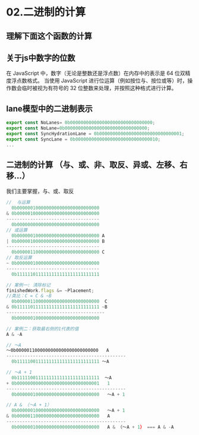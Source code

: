 # 02.二进制的计算
## 理解下面这个函数的计算
## 关于js中数字的位数
在 JavaScript 中，数字（无论是整数还是浮点数）在内存中的表示是 64 位双精度浮点数格式。
当使用 JavaScript 进行位运算（例如按位与、按位或等）时，操作数会临时被视为有符号的 32 位整数来处理，并按照这种格式进行计算。

## lane模型中的二进制表示
```js
export const NoLanes= 0b0000000000000000000000000000000;
export const NoLane=0b0000000000000000000000000000000;
export const SyncHydrationLane = 0b0000000000000000000000000000001;
export const SyncLane = 0b0000000000000000000000000000010;
...
```

## 二进制的计算 （与、或、非、取反、异或、左移、右移...）
我们主要掌握，与、或、取反
```js
//  与运算
  0b0000001000000000000000000000000
& 0b0000010000000000000000000000000
-----------------------------------
  0b0000000000000000000000000000000
// 或运算
  0b0000001000000000000000000000000 A
| 0b0000010000000000000000000000000 B
-----------------------------------
  0b0000011000000000000000000000000 C
// 取反运算
~ 0b0000001000000000000000000000000
-----------------------------------
  0b1111110111111111111111111111111
```

```js
// 案例一: 清除标记
finishedWork.flags &= ~Placement;
//类比：C = C & ~B
  0b0000011000000000000000000000000  C
& 0b1111101111111111111111111111111 ~B
-------------------------------------
  0b0000001000000000000000000000000
```

```js
// 案例二：获取最右侧的1代表的值
A & -A

// ～A
～0b0000011000000000000000000000000   A
---------------------------------------------
  0b1111100111111111111111111111111 ～A

// ～A + 1
  0b1111100111111111111111111111111  ～A
+ 0b0000000000000000000000000000001   1
---------------------------------------------
  0b0000001000000000000000000000000   ～A + 1 

// A & （～A + 1）
  0b0000001000000000000000000000000   ～A + 1 
& 0b0000011000000000000000000000000   A
---------------------------------------------
  0b0000001000000000000000000000000   A & （～A + 1） === A & -A
```